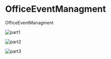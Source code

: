 # OfficeEventManagment
OfficeEventManagment

![part1](https://user-images.githubusercontent.com/35033507/73501391-cace6980-4393-11ea-82ed-befb4cbfe5be.png)

![part2](https://user-images.githubusercontent.com/35033507/73501630-80012180-4394-11ea-911c-491ed19fb923.png)

![part3](https://user-images.githubusercontent.com/35033507/73501792-fc940000-4394-11ea-8862-d9f4f32fd2ae.png)
